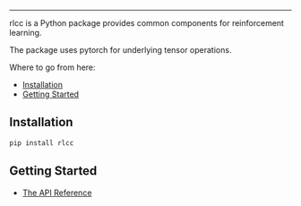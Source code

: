 --------------------------------------------------------------------------------

rlcc is a Python package provides common components for reinforcement learning.  

The package uses pytorch for underlying tensor operations.

Where to go from here:

- [Installation](#installation)
- [Getting Started](#getting-started)

## Installation

```bash
pip install rlcc
```

## Getting Started

- [The API Reference](https://pjordan.github.io/rlcc/)

